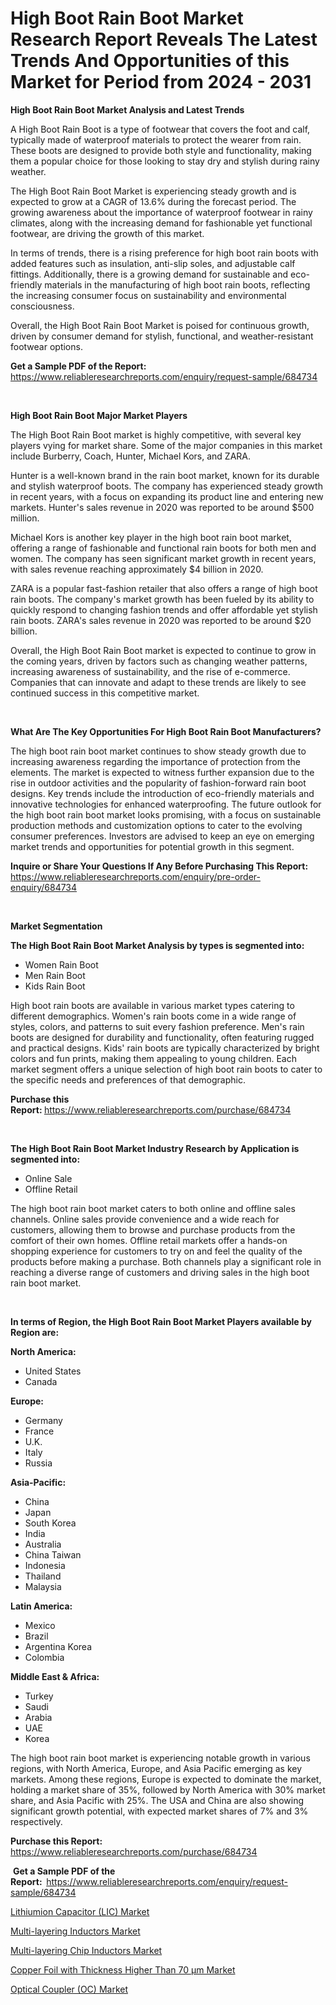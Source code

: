 <p><h1>High Boot Rain Boot Market Research Report Reveals The Latest Trends And Opportunities of this Market for Period from 2024 - 2031</h1></p><p><strong>High Boot Rain Boot Market Analysis and Latest Trends</strong></p>
<p><p>A High Boot Rain Boot is a type of footwear that covers the foot and calf, typically made of waterproof materials to protect the wearer from rain. These boots are designed to provide both style and functionality, making them a popular choice for those looking to stay dry and stylish during rainy weather.</p><p>The High Boot Rain Boot Market is experiencing steady growth and is expected to grow at a CAGR of 13.6% during the forecast period. The growing awareness about the importance of waterproof footwear in rainy climates, along with the increasing demand for fashionable yet functional footwear, are driving the growth of this market.</p><p>In terms of trends, there is a rising preference for high boot rain boots with added features such as insulation, anti-slip soles, and adjustable calf fittings. Additionally, there is a growing demand for sustainable and eco-friendly materials in the manufacturing of high boot rain boots, reflecting the increasing consumer focus on sustainability and environmental consciousness.</p><p>Overall, the High Boot Rain Boot Market is poised for continuous growth, driven by consumer demand for stylish, functional, and weather-resistant footwear options.</p></p>
<p><strong>Get a Sample PDF of the Report:&nbsp;</strong> <a href="https://www.reliableresearchreports.com/enquiry/request-sample/684734">https://www.reliableresearchreports.com/enquiry/request-sample/684734</a></p>
<p>&nbsp;</p>
<p><strong>High Boot Rain Boot Major Market Players</strong></p>
<p><p>The High Boot Rain Boot market is highly competitive, with several key players vying for market share. Some of the major companies in this market include Burberry, Coach, Hunter, Michael Kors, and ZARA.</p><p>Hunter is a well-known brand in the rain boot market, known for its durable and stylish waterproof boots. The company has experienced steady growth in recent years, with a focus on expanding its product line and entering new markets. Hunter's sales revenue in 2020 was reported to be around $500 million.</p><p>Michael Kors is another key player in the high boot rain boot market, offering a range of fashionable and functional rain boots for both men and women. The company has seen significant market growth in recent years, with sales revenue reaching approximately $4 billion in 2020.</p><p>ZARA is a popular fast-fashion retailer that also offers a range of high boot rain boots. The company's market growth has been fueled by its ability to quickly respond to changing fashion trends and offer affordable yet stylish rain boots. ZARA's sales revenue in 2020 was reported to be around $20 billion.</p><p>Overall, the High Boot Rain Boot market is expected to continue to grow in the coming years, driven by factors such as changing weather patterns, increasing awareness of sustainability, and the rise of e-commerce. Companies that can innovate and adapt to these trends are likely to see continued success in this competitive market.</p></p>
<p>&nbsp;</p>
<p><strong>What Are The Key Opportunities For High Boot Rain Boot Manufacturers?</strong></p>
<p><p>The high boot rain boot market continues to show steady growth due to increasing awareness regarding the importance of protection from the elements. The market is expected to witness further expansion due to the rise in outdoor activities and the popularity of fashion-forward rain boot designs. Key trends include the introduction of eco-friendly materials and innovative technologies for enhanced waterproofing. The future outlook for the high boot rain boot market looks promising, with a focus on sustainable production methods and customization options to cater to the evolving consumer preferences. Investors are advised to keep an eye on emerging market trends and opportunities for potential growth in this segment.</p></p>
<p><strong>Inquire or Share Your Questions If Any Before Purchasing This Report:</strong> <a href="https://www.reliableresearchreports.com/enquiry/pre-order-enquiry/684734">https://www.reliableresearchreports.com/enquiry/pre-order-enquiry/684734</a></p>
<p>&nbsp;</p>
<p><strong>Market Segmentation</strong></p>
<p><strong>The High Boot Rain Boot Market Analysis by types is segmented into:</strong></p>
<p><ul><li>Women Rain Boot</li><li>Men Rain Boot</li><li>Kids Rain Boot</li></ul></p>
<p><p>High boot rain boots are available in various market types catering to different demographics. Women's rain boots come in a wide range of styles, colors, and patterns to suit every fashion preference. Men's rain boots are designed for durability and functionality, often featuring rugged and practical designs. Kids' rain boots are typically characterized by bright colors and fun prints, making them appealing to young children. Each market segment offers a unique selection of high boot rain boots to cater to the specific needs and preferences of that demographic.</p></p>
<p><strong>Purchase this Report:&nbsp;</strong><a href="https://www.reliableresearchreports.com/purchase/684734">https://www.reliableresearchreports.com/purchase/684734</a></p>
<p>&nbsp;</p>
<p><strong>The High Boot Rain Boot Market Industry Research by Application is segmented into:</strong></p>
<p><ul><li>Online Sale</li><li>Offline Retail</li></ul></p>
<p><p>The high boot rain boot market caters to both online and offline sales channels. Online sales provide convenience and a wide reach for customers, allowing them to browse and purchase products from the comfort of their own homes. Offline retail markets offer a hands-on shopping experience for customers to try on and feel the quality of the products before making a purchase. Both channels play a significant role in reaching a diverse range of customers and driving sales in the high boot rain boot market.</p></p>
<p>&nbsp;</p>
<p><strong>In terms of Region, the High Boot Rain Boot Market Players available by Region are:</strong></p>
<p>
    <p> <strong> North America: </strong>
        <ul>
            <li>United States</li>
            <li>Canada</li>
        </ul>
        </p> 
    <p> <strong> Europe: </strong>
        <ul>
            <li>Germany</li>
            <li>France</li>
            <li>U.K.</li>
            <li>Italy</li>
            <li>Russia</li>
        </ul>
        </p> 
    <p> <strong> Asia-Pacific: </strong>
        <ul>
            <li>China</li>
            <li>Japan</li>
            <li>South Korea</li>
            <li>India</li>
            <li>Australia</li>
            <li>China Taiwan</li>
            <li>Indonesia</li>
            <li>Thailand</li>
            <li>Malaysia</li>
        </ul>
        </p> 
    <p> <strong> Latin America: </strong>
        <ul>
            <li>Mexico</li>
            <li>Brazil</li>
            <li>Argentina Korea</li>
            <li>Colombia</li>
        </ul>
        </p> 
    <p> <strong> Middle East & Africa: </strong>
        <ul>
            <li>Turkey</li>
            <li>Saudi</li>
            <li>Arabia</li>
            <li>UAE</li>
            <li>Korea</li>
        </ul>
    </p>
    </p>
<p><p>The high boot rain boot market is experiencing notable growth in various regions, with North America, Europe, and Asia Pacific emerging as key markets. Among these regions, Europe is expected to dominate the market, holding a market share of 35%, followed by North America with 30% market share, and Asia Pacific with 25%. The USA and China are also showing significant growth potential, with expected market shares of 7% and 3% respectively.</p></p>
<p><strong>Purchase this Report: </strong><a href="https://www.reliableresearchreports.com/purchase/684734">https://www.reliableresearchreports.com/purchase/684734</a></p>
<p>&nbsp;<strong>Get a Sample PDF of the Report:&nbsp;&nbsp;</strong><a href="https://www.reliableresearchreports.com/enquiry/request-sample/684734">https://www.reliableresearchreports.com/enquiry/request-sample/684734</a></p>
<p><strong></strong></p>
<p><p><a href="https://view.publitas.com/reportprime-1/lithiumion-capacitor-lic-market-research-report-the-key-to-successful-business-strategy-forecasted-for-period-from-2024-2031/">Lithiumion Capacitor (LIC) Market</a></p><p><a href="https://boundless-drawbridge-702.notion.site/Multi-layering-Inductors-Market-Offer-Valuable-Insights-into-Market-Size-Market-Share-Market-Trend-97a7c49f5d604a7795006a7ef2e503c5">Multi-layering Inductors Market</a></p><p><a href="https://gamy-alyssum-396.notion.site/Multi-layering-Chip-Inductors-Market-Size-Furnishes-Valuable-Information-Encompassing-Market-Share--85cd4b2f50364abaaa0f9059f0bcf85e">Multi-layering Chip Inductors Market</a></p><p><a href="https://natural-crush-b99.notion.site/Copper-Foil-with-Thickness-Higher-Than-70-m-Market-Research-Report-Provides-thorough-Industry-Overv-9ca1a205a6e5475ab52cee8ecac61d68">Copper Foil with Thickness Higher Than 70 μm Market</a></p><p><a href="https://view.publitas.com/reportprime-1/optical-coupler-oc-market-research-report-forecasted-for-period-from-2024-2031-by-market-type-market-application-and-region/">Optical Coupler (OC) Market</a></p></p>